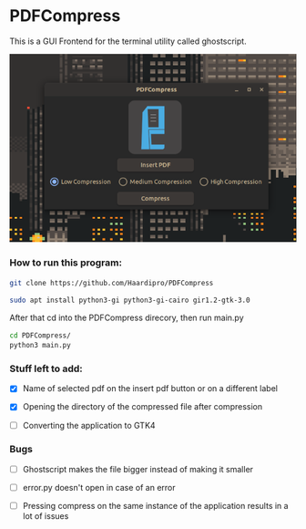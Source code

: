 # PDFCompress

This is a GUI Frontend for the terminal utility called ghostscript. 

![image](image.png)

### How to run this program:

```bash
git clone https://github.com/Haardipro/PDFCompress
```

```bash
sudo apt install python3-gi python3-gi-cairo gir1.2-gtk-3.0
```

After that cd into the PDFCompress direcory, then run main.py

```bash
cd PDFCompress/
python3 main.py
```

### Stuff left to add:

- [x] Name of selected pdf on the insert pdf button or on a different label

- [x] Opening the directory of the compressed file after compression

- [ ] Converting the application to GTK4



### Bugs

- [ ] Ghostscript makes the file bigger instead of making it smaller

- [ ] error.py doesn't open in case of an error

- [ ] Pressing compress on the same instance of the application results in a lot of issues
